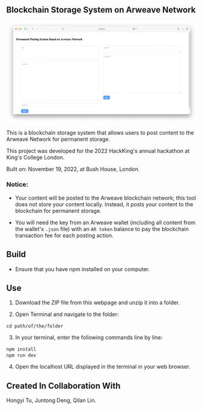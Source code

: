 ## Blockchain Storage System on Arweave Network
![Blockchain storage dashboard](./Screenshot.png)

This is a blockchain storage system that allows users to post content to the Arweave Network for permanent storage.

This project was developed for the 2022 HackKing's annual hackathon at King's College London.

Built on: November 19, 2022, at Bush House, London.

### Notice:

- Your content will be posted to the Arweave blockchain network; this tool does not store your content locally. Instead, it posts your content to the blockchain for permanent storage.

- You will need the key from an Arweave wallet (including all content from the wallet's `.json` file) with an `AR token` balance to pay the blockchain transaction fee for each posting action.

## Build

- Ensure that you have npm installed on your computer.

## Use

1. Download the ZIP file from this webpage and unzip it into a folder.

2. Open Terminal and navigate to the folder:
  
  ```
  cd path/of/the/folder
  ```

3. In your terminal, enter the following commands line by line:
  
  ```
  npm install
  npm run dev
  ```

4. Open the localhost URL displayed in the terminal in your web browser.

## Created In Collaboration With

Hongyi Tu, Juntong Deng, Qilan Lin.